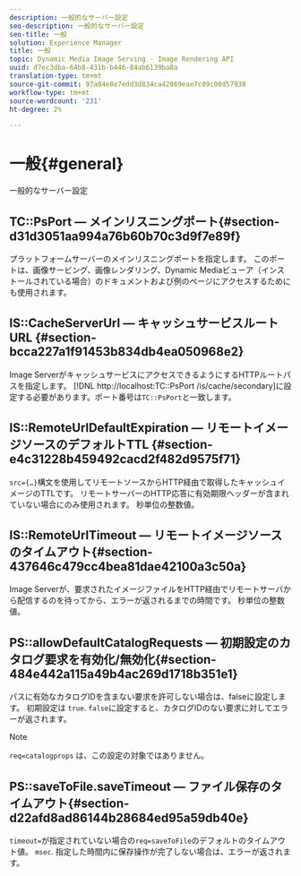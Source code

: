 ```yaml
---
description: 一般的なサーバー設定
seo-description: 一般的なサーバー設定
seo-title: 一般
solution: Experience Manager
title: 一般
topic: Dynamic Media Image Serving - Image Rendering API
uuid: d7ec3dba-64b8-431b-b446-84ab6139ba8a
translation-type: tm+mt
source-git-commit: 97a84e8e7edd3d834ca42069eae7c09c00d57938
workflow-type: tm+mt
source-wordcount: '231'
ht-degree: 2%

---
```



# 一般{#general}

一般的なサーバー設定

## TC::PsPort — メインリスニングポート{#section-d31d3051aa994a76b60b70c3d9f7e89f}

プラットフォームサーバーのメインリスニングポートを指定します。 このポートは、画像サービング、画像レンダリング、Dynamic Mediaビューア（インストールされている場合）のドキュメントおよび例のページにアクセスするためにも使用されます。

## IS::CacheServerUrl — キャッシュサービスルートURL {#section-bcca227a1f91453b834db4ea050968e2}

Image ServerがキャッシュサービスにアクセスできるようにするHTTPルートパスを指定します。 [!DNL http://localhost:TC::PsPort /is/cache/secondary]に設定する必要があります。ポート番号は`TC::PsPort`と一致します。

## IS::RemoteUrlDefaultExpiration — リモートイメージソースのデフォルトTTL {#section-e4c31228b459492cacd2f482d9575f71}

`src={…}`構文を使用してリモートソースからHTTP経由で取得したキャッシュイメージのTTLです。 リモートサーバーのHTTP応答に有効期限ヘッダーが含まれていない場合にのみ使用されます。 秒単位の整数値。

## IS::RemoteUrlTimeout — リモートイメージソースのタイムアウト{#section-437646c479cc4bea81dae42100a3c50a}

Image Serverが、要求されたイメージファイルをHTTP経由でリモートサーバから配信するのを待ってから、エラーが返されるまでの時間です。 秒単位の整数値。

## PS::allowDefaultCatalogRequests — 初期設定のカタログ要求を有効化/無効化{#section-484e442a115a49b4ac269d1718b351e1}

パスに有効なカタログIDを含まない要求を許可しない場合は、falseに設定します。 初期設定は `true`. `false`に設定すると、カタログIDのない要求に対してエラーが返されます。

>[!NOTE]
>
>`req=catalogprops` は、この設定の対象ではありません。

## PS::saveToFile.saveTimeout — ファイル保存のタイムアウト{#section-d22afd8ad86144b28684ed95a59db40e}

`timeout=`が指定されていない場合の`req=saveToFile`のデフォルトのタイムアウト値。 `msec`. 指定した時間内に保存操作が完了しない場合は、エラーが返されます。
